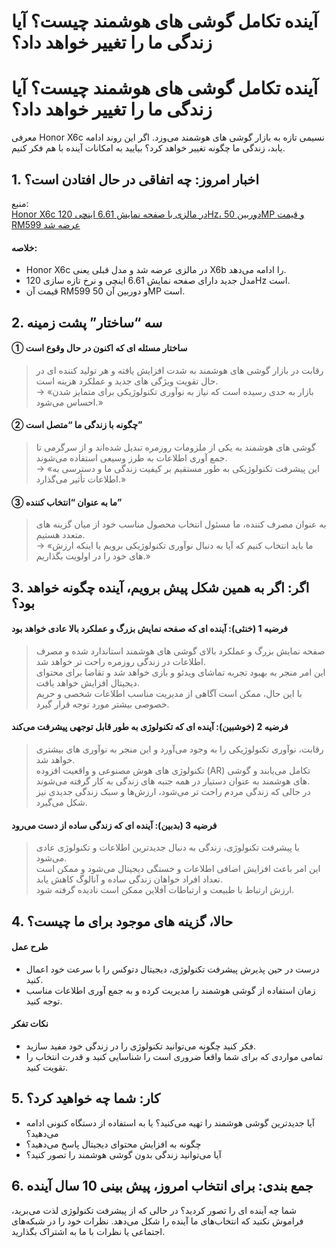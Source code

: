 # آینده تکامل گوشی های هوشمند چیست؟ آیا زندگی ما را تغییر خواهد داد؟

<h1>آینده تکامل گوشی های هوشمند چیست؟ آیا زندگی ما را تغییر خواهد داد؟</h1>
<p>معرفی Honor X6c نسیمی تازه به بازار گوشی های هوشمند می‌وزد. اگر این روند ادامه یابد، زندگی ما چگونه تغییر خواهد کرد؟ بیایید به امکانات آینده با هم فکر کنیم.</p>
<h2>1. اخبار امروز: چه اتفاقی در حال افتادن است؟</h2>
<p>منبع:<br />
<a href="https://soyacincau.com/2025/06/15/honor-x6c-malaysia-launch-specs-price/">Honor X6c در مالزی با صفحه نمایش 6.61 اینچی 120Hz، دوربین 50MP و قیمت RM599 عرضه شد</a></p>
<h4>خلاصه:</h4>
<ul>
<li>Honor X6c در مالزی عرضه شد و مدل قبلی یعنی X6b را ادامه می‌دهد.</li>
<li>مدل جدید دارای صفحه نمایش 6.61 اینچی و نرخ تازه سازی 120Hz است.</li>
<li>قیمت آن RM599 و دوربین آن 50MP است.</li>
</ul>
<h2>2. سه “ساختار” پشت زمینه</h2>
<h4>① ساختار مسئله ای که اکنون در حال وقوع است</h4>
<blockquote>
<p>رقابت در بازار گوشی های هوشمند به شدت افزایش یافته و هر تولید کننده ای در حال تقویت ویژگی های جدید و عملکرد هزینه است. <br />
→ «بازار به حدی رسیده است که نیاز به نوآوری تکنولوژیکی برای متمایز شدن احساس می‌شود.»</p>
</blockquote>
<h4>② چگونه با زندگی ما “متصل است”</h4>
<blockquote>
<p>گوشی های هوشمند به یکی از ملزومات روزمره تبدیل شده‌اند و از سرگرمی تا جمع آوری اطلاعات به طرز وسیعی استفاده می‌شوند. <br />
→ «این پیشرفت تکنولوژیکی به طور مستقیم بر کیفیت زندگی ما و دسترسی به اطلاعات تأثیر می‌گذارد.»</p>
</blockquote>
<h4>③ ما به عنوان “انتخاب کننده”</h4>
<blockquote>
<p>به عنوان مصرف کننده، ما مسئول انتخاب محصول مناسب خود از میان گزینه های متعدد هستیم. <br />
→ «ما باید انتخاب کنیم که آیا به دنبال نوآوری تکنولوژیکی برویم یا اینکه ارزش های خود را در اولویت بگذاریم.»</p>
</blockquote>
<h2>3. اگر: اگر به همین شکل پیش برویم، آینده چگونه خواهد بود؟</h2>
<h4>فرضیه 1 (خنثی): آینده ای که صفحه نمایش بزرگ و عملکرد بالا عادی خواهد بود</h4>
<blockquote>
<p>صفحه نمایش بزرگ و عملکرد بالای گوشی های هوشمند استاندارد شده و مصرف اطلاعات در زندگی روزمره راحت تر خواهد شد. <br />
این امر منجر به بهبود تجربه تماشای ویدئو و بازی خواهد شد و تقاضا برای محتوای دیجیتال افزایش خواهد یافت. <br />
با این حال، ممکن است آگاهی از مدیریت مناسب اطلاعات شخصی و حریم خصوصی بیشتر مورد توجه قرار گیرد.</p>
</blockquote>
<h4>فرضیه 2 (خوشبین): آینده ای که تکنولوژی به طور قابل توجهی پیشرفت می‌کند</h4>
<blockquote>
<p>رقابت، نوآوری تکنولوژیکی را به وجود می‌آورد و این منجر به نوآوری های بیشتری خواهد شد. <br />
تکنولوژی های هوش مصنوعی و واقعیت افزوده (AR) تکامل می‌یابند و گوشی های هوشمند به عنوان دستیار در همه جنبه های زندگی به کار گرفته می‌شوند. <br />
در حالی که زندگی مردم راحت تر می‌شود، ارزش‌ها و سبک زندگی جدیدی نیز شکل می‌گیرد.</p>
</blockquote>
<h4>فرضیه 3 (بدبین): آینده ای که زندگی ساده از دست می‌رود</h4>
<blockquote>
<p>با پیشرفت تکنولوژی، زندگی به دنبال جدیدترین اطلاعات و تکنولوژی عادی می‌شود. <br />
این امر باعث افزایش اضافی اطلاعات و خستگی دیجیتال می‌شود و ممکن است تعداد افراد خواهان زندگی ساده و آنالوگ کاهش یابد. <br />
ارزش ارتباط با طبیعت و ارتباطات آفلاین ممکن است نادیده گرفته شود.</p>
</blockquote>
<h2>4. حالا، گزینه های موجود برای ما چیست؟</h2>
<h4>طرح عمل</h4>
<ul>
<li>درست در حین پذیرش پیشرفت تکنولوژی، دیجیتال دتوکس را با سرعت خود اعمال کنید.</li>
<li>زمان استفاده از گوشی هوشمند را مدیریت کرده و به جمع آوری اطلاعات مناسب توجه کنید.</li>
</ul>
<h4>نکات تفکر</h4>
<ul>
<li>فکر کنید چگونه می‌توانید تکنولوژی را در زندگی خود مفید سازید.</li>
<li>تمامی مواردی که برای شما واقعاً ضروری است را شناسایی کنید و قدرت انتخاب را تقویت کنید.</li>
</ul>
<h2>5. کار: شما چه خواهید کرد؟</h2>
<ul>
<li>آیا جدیدترین گوشی هوشمند را تهیه می‌کنید؟ یا به استفاده از دستگاه کنونی ادامه می‌دهید؟</li>
<li>چگونه به افزایش محتوای دیجیتال پاسخ می‌دهید؟</li>
<li>آیا می‌توانید زندگی بدون گوشی هوشمند را تصور کنید؟</li>
</ul>
<h2>6. جمع بندی: برای انتخاب امروز، پیش بینی 10 سال آینده</h2>
<p>شما چه آینده ای را تصور کردید؟ در حالی که از پیشرفت تکنولوژی لذت می‌برید، فراموش نکنید که انتخاب‌های ما آینده را شکل می‌دهد. نظرات خود را در شبکه‌های اجتماعی یا نظرات با ما به اشتراک بگذارید.</p>

